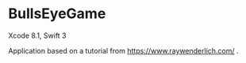 # BullsEyeGame
Xcode 8.1, Swift 3

Application based on a tutorial from https://www.raywenderlich.com/ .
